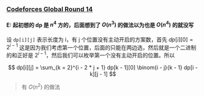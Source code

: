 
### [Codeforces Global Round 14](https://codeforces.com/contest/1515)

#### E: 起初想的 dp 是 $n^4$ 方的，后面想到了 $O(n^3)$ 的做法以为也是 $O(n^4)$ 的就没写

设 `dp[i][j]` 表示长度为 i，有 j 个位置没有主动开启的方案数，首先 $dp[i][0] = 2^{i - 1}$ 这是因为我们考虑第一个位置，后面的只能在两边选，然后就是一个二进制的和正好是 $2^{i - 1}$，然后我们可以枚举第一个没有主动开启的位置。所以

$$
dp[i][j] = \sum_{k = 2}^{i - 2 * j + 1} dp[k - 1][0] \binom{i - j}{k - 1} dp[i - k][j - 1]
$$

> 有 $O(n^2)$ 的做法